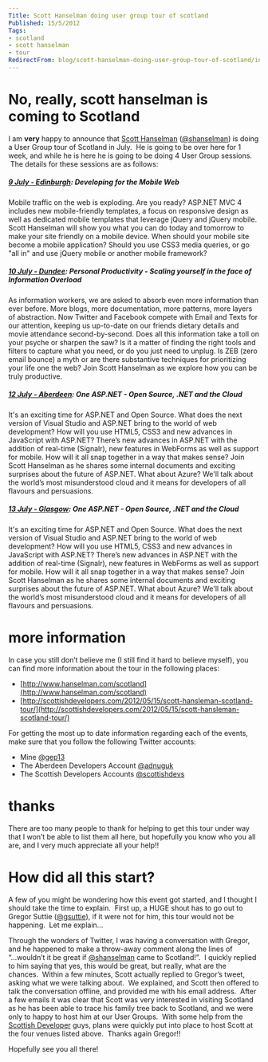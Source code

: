 ```yaml
---
Title: Scott Hanselman doing user group tour of scotland
Published: 15/5/2012
Tags:
- scotland
- scott hanselman
- tour
RedirectFrom: blog/scott-hanselman-doing-user-group-tour-of-scotland/index.html
---
```


# No, really, scott hanselman is coming to Scotland

I am **very** happy to announce that [Scott Hanselman](http://www.hanselman.com) ([@shanselman](https://twitter.com/#!/shanselman)) is doing a User Group tour of Scotland in July.  He is going to be over here for 1 week, and while he is here he is going to be doing 4 User Group sessions.  The details for these sessions are as follows:

##### **[9 July - Edinburgh](http://scott-hanselman-edi-2012.eventbrite.co.uk/?ref=gep13blog)**: Developing for the Mobile Web

Mobile traffic on the web is exploding. Are you ready? ASP.NET MVC 4 includes new mobile-friendly templates, a focus on responsive design as well as dedicated mobile templates that leverage jQuery and jQuery mobile. Scott Hanselman will show you what you can do today and tomorrow to make your site friendly on a mobile device. When should your mobile site become a mobile application? Should you use CSS3 media queries, or go "all in" and use jQuery mobile or another mobile framework?

##### **[10 July - Dundee](http://scott-hanselman-dee-2012.eventbrite.co.uk/?ref=gep13blog)**: Personal Productivity - Scaling yourself in the face of Information Overload

As information workers, we are asked to absorb even more information than ever before. More blogs, more documentation, more patterns, more layers of abstraction. Now Twitter and Facebook compete with Email and Texts for our attention, keeping us up-to-date on our friends dietary details and movie attendance second-by-second. Does all this information take a toll on your psyche or sharpen the saw? Is it a matter of finding the right tools and filters to capture what you need, or do you just need to unplug. Is ZEB (zero email bounce) a myth or are there substantive techniques for prioritizing your life one the web? Join Scott Hanselman as we explore how you can be truly productive.

##### **[12 July - Aberdeen](http://scott-hanselman-abz-2012.eventbrite.co.uk/?ref=gep13blog)**: One ASP.NET - Open Source, .NET and the Cloud

It's an exciting time for ASP.NET and Open Source. What does the next version of Visual Studio and ASP.NET bring to the world of web development? How will you use HTML5, CSS3 and new advances in JavaScript with ASP.NET? There’s new advances in ASP.NET with the addition of real-time (Signalr), new features in WebForms as well as support for mobile. How will it all snap together in a way that makes sense? Join Scott Hanselman as he shares some internal documents and exciting surprises about the future of ASP.NET. What about Azure? We'll talk about the world’s most misunderstood cloud and it means for developers of all flavours and persuasions.

##### **[13 July - Glasgow](http://scott-hanselman-gla-2012.eventbrite.co.uk/?ref=gep13blog)**: One ASP.NET - Open Source, .NET and the Cloud

It's an exciting time for ASP.NET and Open Source. What does the next version of Visual Studio and ASP.NET bring to the world of web development? How will you use HTML5, CSS3 and new advances in JavaScript with ASP.NET? There’s new advances in ASP.NET with the addition of real-time (Signalr), new features in WebForms as well as support for mobile. How will it all snap together in a way that makes sense? Join Scott Hanselman as he shares some internal documents and exciting surprises about the future of ASP.NET. What about Azure? We'll talk about the world’s most misunderstood cloud and it means for developers of all flavours and persuasions.

# more information

In case you still don’t believe me (I still find it hard to believe myself), you can find more information about the tour in the following places:

- [http://www.hanselman.com/scotland](http://www.hanselman.com/scotland)
- [http://scottishdevelopers.com/2012/05/15/scott-hansleman-scotland-tour/](http://scottishdevelopers.com/2012/05/15/scott-hansleman-scotland-tour/)

For getting the most up to date information regarding each of the events, make sure that you follow the following Twitter accounts:

- Mine [@gep13](https://twitter.com/#!/gep13)
- The Aberdeen Developers Account [@adnuguk](https://twitter.com/#!/adnuguk)
- The Scottish Developers Accounts [@scottishdevs](https://twitter.com/#!/scottishdevs)

# thanks

There are too many people to thank for helping to get this tour under way that I won’t be able to list them all here, but hopefully you know who you all are, and I very much appreciate all your help!!

# How did all this start?

A few of you might be wondering how this event got started, and I thought I should take the time to explain.  First up, a HUGE shout has to go out to Gregor Suttie ([@gsuttie](https://twitter.com/#!/gsuttie)), if it were not for him, this tour would not be happening.  Let me explain...

Through the wonders of Twitter, I was having a conversation with Gregor, and he happened to make a throw-away comment along the lines of “...wouldn’t it be great if [@shanselman](https://twitter.com/#!/shanselman) came to Scotland!”.  I quickly replied to him saying that yes, this would be great, but really, what are the chances.  Within a few minutes, Scott actually replied to Gregor’s tweet, asking what we were talking about.  We explained, and Scott then offered to talk the conversation offline, and provided me with his email address.  After a few emails it was clear that Scott was very interested in visiting Scotland as he has been able to trace his family tree back to Scotland, and we were only to happy to host him at our User Groups.  With some help from the [Scottish Developer](http://scottishdevelopers.com/) guys, plans were quickly put into place to host Scott at the four venues listed above.  Thanks again Gregor!!

Hopefully see you all there!
